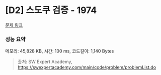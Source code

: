 # [D2] 스도쿠 검증 - 1974 

[문제 링크](https://swexpertacademy.com/main/code/problem/problemDetail.do?contestProbId=AV5Psz16AYEDFAUq) 

### 성능 요약

메모리: 45,828 KB, 시간: 100 ms, 코드길이: 1,140 Bytes



> 출처: SW Expert Academy, https://swexpertacademy.com/main/code/problem/problemList.do